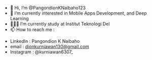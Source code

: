 - 👋 Hi, I’m @PangondionKNaibaho123
- 👀 I’m currently interested in Mobile Apps Development, and Deep Learning
- 👨🏽‍🎓 I’m currently study at Institut Teknologi Del
- 📫 How to reach me :
* LinkedIn : Pangondion K Naibaho
* email : dionkurniawan130@gmail.com
* Instagram : @kurniawan6307_

<!---
PangondionKNaibaho123/PangondionKNaibaho123 is a ✨ special ✨ repository because its `README.md` (this file) appears on your GitHub profile.
You can click the Preview link to take a look at your changes.
--->
